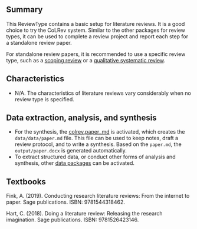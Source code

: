 ## Summary

This ReviewType contains a basic setup for literature reviews. It is a good choice to try the CoLRev system. Similar to the other packages for review types, it can be used to complete a review project and report each step for a standalone review paper.

For standalone review papers, it is recommended to use a specific review type, such as a [scoping review](colrev.scoping_review.html) or a [qualitative systematic review](colrev.qualitative_systematic_review.html).

## Characteristics

- N/A. The characteristics of literature reviews vary considerably when no review type is specified.

## Data extraction, analysis, and synthesis

- For the synthesis, the [colrev.paper_md](colrev.paper_md.html) is activated, which creates the ``data/data/paper.md`` file. This file can be used to keep notes, draft a review protocol, and to write a synthesis. Based on the ``paper.md``, the ``output/paper.docx`` is generated automatically.
- To extract structured data, or conduct other forms of analysis and synthesis, other [data packages](https://colrev-environment.github.io/colrev/manual/data/data.html) can be activated.

## Textbooks

Fink, A. (2019). Conducting research literature reviews: From the internet to paper. Sage publications. ISBN: 9781544318462.

Hart, C. (2018). Doing a literature review: Releasing the research imagination. Sage publications. ISBN: 9781526423146.
